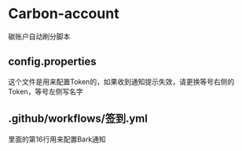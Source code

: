 # Carbon-account
碳账户自动刷分脚本

## config.properties

这个文件是用来配置Token的，如果收到通知提示失效，请更换等号右侧的Token，等号左侧写名字

## .github/workflows/签到.yml

里面的第16行用来配置Bark通知
